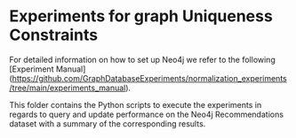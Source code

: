 # Experiments for graph Uniqueness Constraints

For detailed information on how to set up Neo4j we refer to the following [Experiment Manual] (https://github.com/GraphDatabaseExperiments/normalization_experiments/tree/main/experiments_manual).

This folder contains the Python scripts to execute the experiments in regards to query and update performance on the Neo4j Recommendations dataset with a summary of the corresponding results.
